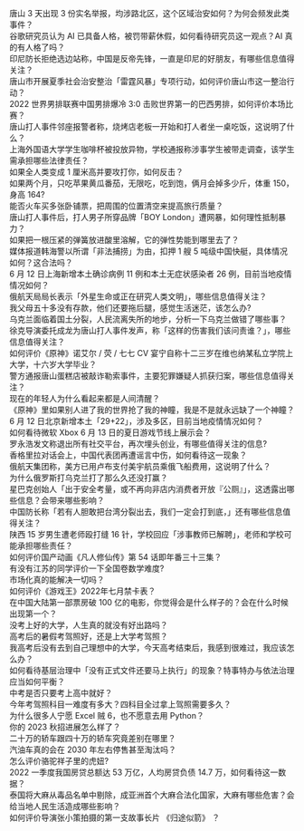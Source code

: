 唐山 3 天出现 3 份实名举报，均涉路北区，这个区域治安如何？为何会频发此类事件？  
谷歌研究员认为 AI 已具备人格，被罚带薪休假，如何看待研究员这一观点？AI 真的有人格了吗？  
印尼防长拒绝选边站称，中国是反帝先锋，一直是印尼的好朋友，有哪些信息值得关注？  
唐山市开展夏季社会治安整治「雷霆风暴」专项行动，如何评价唐山市这一整治行动？  
2022 世界男排联赛中国男排爆冷 3:0 击败世界第一的巴西男排，如何评价本场比赛？  
唐山打人事件邻座报警者称，烧烤店老板一开始和打人者坐一桌吃饭，这说明了什么？  
上海外国语大学学生咖啡杯被投放异物，学校通报称涉事学生被带走调查，该学生需承担哪些法律责任？  
如果全人类变成 1 厘米高并要攻打你，如何反击？  
如果两个月，只吃苹果黄瓜番茄，无限吃，吃到饱，俩月会掉多少斤，体重 150，身高 164?  
能否火车买多张卧铺票，把周围的位置清空来提高旅行质量？  
唐山打人事件后，打人男子所穿品牌「BOY London」遭网暴，如何理性抵制暴力？  
如果把一根压紧的弹簧放进酸里溶解，它的弹性势能到哪里去了？  
媒体报道韩海警以所谓「非法捕捞」为由，扣押 1 艘 5 吨级中国快艇，具体情况如何？这合法吗？  
6 月 12 日上海新增本土确诊病例 11 例和本土无症状感染者 26 例，目前当地疫情情况如何？  
俄航天局局长表示「外星生命或正在研究人类文明」，哪些信息值得关注？  
我父母五十多没有存款，他们还要拖后腿，感觉生活迷茫，该怎么办?  
乌克兰面临着国土分裂，人民流离失所的地步，分析一下乌克兰做错了哪些事？  
徐克导演委托成龙为唐山打人事件发声，称「这样的伤害我们该问责谁？」，哪些信息值得关注？  
如何评价《原神》诺艾尔 / 荧 / 七七 CV 宴宁自称十二三岁在维也纳某私立学院上大学，十六岁大学毕业？  
警方通报唐山蛋糕店被敲诈勒索事件，主要犯罪嫌疑人抓获归案，哪些信息值得关注？  
现在的年轻人为什么看起来都是人间清醒？  
《原神》里如果别人进了我的世界抢了我的神瞳，我是不是就永远缺了一个神瞳？  
6 月 12 日北京新增本土「29+22」，涉及多区，目前当地疫情情况如何？  
如何看待微软 Xbox  6 月 13 日的夏日游戏节线上展示会？  
罗永浩发文称退出所有社交平台，再次埋头创业，有哪些值得关注的信息?  
香格里拉对话会上，中国代表团再遭谣言中伤，如何看待这一现象？  
俄航天集团称，美方已用卢布支付美宇航员乘俄飞船费用，这说明了什么？  
为什么俄罗斯打乌克兰打了那么久还没打赢？  
星巴克创始人「出于安全考量，或不再向非店内消费者开放『公厕』」，这透露出哪些信息？会带来哪些影响？  
中国防长称「若有人胆敢把台湾分裂出去，我们一定会打到底，」还有哪些信息值得关注？  
陕西 15 岁男生遭老师殴打缝 16 针，学校回应「涉事教师已解聘」，老师和学校可能承担哪些责任？  
如何评价国产动画《凡人修仙传》第 54 话即年番三十三集？  
有没有江苏的同学评价一下全国卷数学难度?  
市场化真的能解决一切吗？  
如何评价《游戏王》2022年七月禁卡表？  
在中国大陆第一部票房破 100 亿的电影，你觉得会是什么样子的？会在什么时候出现第一个？  
没考上好的大学，人生真的就没有好出路吗？  
高考后的暑假考驾照好，还是上大学考驾照？  
我高考后没有去到自己理想中的大学，今天高考结束后，我感到很难过，我应该怎么办？  
如何看待基层治理中「没有正式文件还要马上执行」的现象？特事特办与依法治理应当如何平衡？  
中考是否只要考上高中就好？  
今年考驾照科目一难度有多大？四科目全过拿上驾照需要多久？  
为什么很多人宁愿 Excel 贼 6，也不愿意去用 Python？  
你的 2023 秋招进展怎么样了？  
二十万的轿车跟四十万的轿车究竟差别在哪里？  
汽油车真的会在 2030 年左右停售甚至淘汰吗？  
怎么评价骆驼祥子里的虎妞?  
2022 一季度我国房贷总额达 53 万亿，人均房贷负债 14.7 万，如何看待这一数据？  
泰国将大麻从毒品名单中剔除，成亚洲首个大麻合法化国家，大麻有哪些危害？会给当地人民生活造成哪些影响？  
如何评价导演张小策拍摄的第一支故事长片 《归途似箭》 ？  
